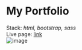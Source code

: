 # My Portfolio
Stack: <i>html, bootstrap, sass</i><br>
Live page: <a href="https://kathbo.github.io/portfolio/">link</a> <br>
![image](https://user-images.githubusercontent.com/94912046/202273855-dad50f5f-377e-4ee0-b397-2fe5cbe86284.png)
